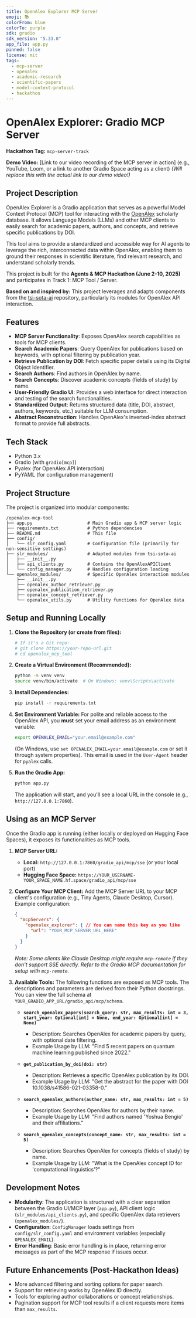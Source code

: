```yaml
---
title: OpenAlex Explorer MCP Server
emoji: 📚
colorFrom: blue
colorTo: purple
sdk: gradio
sdk_version: "5.33.0"
app_file: app.py
pinned: false
license: mit
tags:
  - mcp-server
  - openalex
  - academic-research
  - scientific-papers
  - model-context-protocol
  - hackathon
---
```


# OpenAlex Explorer: Gradio MCP Server

**Hackathon Tag:** `mcp-server-track`

**Demo Video:** [Link to our video recording of the MCP server in action] (e.g., YouTube, Loom, or a link to another Gradio Space acting as a client)
*(Will replace this with the actual link to our demo video!)*

## Project Description

OpenAlex Explorer is a Gradio application that serves as a powerful Model Context Protocol (MCP) tool for interacting with the [OpenAlex](https://openalex.org/) scholarly database. It allows Language Models (LLMs) and other MCP clients to easily search for academic papers, authors, and concepts, and retrieve specific publications by DOI.

This tool aims to provide a standardized and accessible way for AI agents to leverage the rich, interconnected data within OpenAlex, enabling them to ground their responses in scientific literature, find relevant research, and understand scholarly trends.

This project is built for the **Agents & MCP Hackathon (June 2-10, 2025)** and participates in Track 1: MCP Tool / Server.

**Based on and inspired by:** This project leverages and adapts components from the [tsi-sota-ai](https://github.com/skazo4nick/tsi-sota-ai) repository, particularly its modules for OpenAlex API interaction.

## Features

*   **MCP Server Functionality**: Exposes OpenAlex search capabilities as tools for MCP clients.
*   **Search Academic Papers**: Query OpenAlex for publications based on keywords, with optional filtering by publication year.
*   **Retrieve Publication by DOI**: Fetch specific paper details using its Digital Object Identifier.
*   **Search Authors**: Find authors in OpenAlex by name.
*   **Search Concepts**: Discover academic concepts (fields of study) by name.
*   **User-Friendly Gradio UI**: Provides a web interface for direct interaction and testing of the search functionalities.
*   **Standardized Output**: Returns structured data (title, DOI, abstract, authors, keywords, etc.) suitable for LLM consumption.
*   **Abstract Reconstruction**: Handles OpenAlex's inverted-index abstract format to provide full abstracts.

## Tech Stack

*   Python 3.x
*   Gradio (with `gradio[mcp]`)
*   Pyalex (for OpenAlex API interaction)
*   PyYAML (for configuration management)

## Project Structure

The project is organized into modular components:

```
/openalex-mcp-tool
├── app.py                     # Main Gradio app & MCP server logic
├── requirements.txt           # Python dependencies
├── README.md                  # This file
├── config/
│   └── slr_config.yaml        # Configuration file (primarily for non-sensitive settings)
├── slr_modules/               # Adapted modules from tsi-sota-ai
│   ├── __init__.py
│   ├── api_clients.py         # Contains the OpenAlexAPIClient
│   └── config_manager.py      # Handles configuration loading
└── openalex_modules/          # Specific OpenAlex interaction modules
    ├── __init__.py
    ├── openalex_author_retriever.py
    ├── openalex_publication_retriever.py
    ├── openalex_concept_retriever.py
    └── openalex_utils.py      # Utility functions for OpenAlex data
```

## Setup and Running Locally

1.  **Clone the Repository (or create from files):**
    ```bash
    # If it's a Git repo:
    # git clone https://your-repo-url.git
    # cd openalex_mcp_tool
    ```

2.  **Create a Virtual Environment (Recommended):**
    ```bash
    python -m venv venv
    source venv/bin/activate  # On Windows: venv\Scripts\activate
    ```

3.  **Install Dependencies:**
    ```bash
    pip install -r requirements.txt
    ```

4.  **Set Environment Variable:**
    For polite and reliable access to the OpenAlex API, you **must** set your email address as an environment variable:
    ```bash
    export OPENALEX_EMAIL="your.email@example.com"
    ```
    (On Windows, use `set OPENALEX_EMAIL=your.email@example.com` or set it through system properties). This email is used in the `User-Agent` header for `pyalex` calls.

5.  **Run the Gradio App:**
    ```bash
    python app.py
    ```
    The application will start, and you'll see a local URL in the console (e.g., `http://127.0.0.1:7860`).

## Using as an MCP Server

Once the Gradio app is running (either locally or deployed on Hugging Face Spaces), it exposes its functionalities as MCP tools.

1.  **MCP Server URL:**
    *   **Local:** `http://127.0.0.1:7860/gradio_api/mcp/sse` (or your local port)
    *   **Hugging Face Space:** `https://YOUR_USERNAME-YOUR_SPACE_NAME.hf.space/gradio_api/mcp/sse`

2.  **Configure Your MCP Client:**
    Add the MCP Server URL to your MCP client's configuration (e.g., Tiny Agents, Claude Desktop, Cursor). Example configuration:
    ```json
    {
      "mcpServers": {
        "openalex_explorer": { // You can name this key as you like
          "url": "YOUR_MCP_SERVER_URL_HERE"
        }
      }
    }
    ```
    *Note: Some clients like Claude Desktop might require `mcp-remote` if they don't support SSE directly. Refer to the Gradio MCP documentation for setup with `mcp-remote`.*

3.  **Available Tools:**
    The following functions are exposed as MCP tools. The descriptions and parameters are derived from their Python docstrings. You can view the full schema at `YOUR_GRADIO_APP_URL/gradio_api/mcp/schema`.

    *   **`search_openalex_papers(search_query: str, max_results: int = 3, start_year: Optional[int] = None, end_year: Optional[int] = None)`**
        *   Description: Searches OpenAlex for academic papers by query, with optional date filtering.
        *   Example Usage by LLM: "Find 5 recent papers on quantum machine learning published since 2022."

    *   **`get_publication_by_doi(doi: str)`**
        *   Description: Retrieves a specific OpenAlex publication by its DOI.
        *   Example Usage by LLM: "Get the abstract for the paper with DOI 10.1038/s41586-021-03358-0."

    *   **`search_openalex_authors(author_name: str, max_results: int = 5)`**
        *   Description: Searches OpenAlex for authors by their name.
        *   Example Usage by LLM: "Find authors named 'Yoshua Bengio' and their affiliations."

    *   **`search_openalex_concepts(concept_name: str, max_results: int = 5)`**
        *   Description: Searches OpenAlex for concepts (fields of study) by name.
        *   Example Usage by LLM: "What is the OpenAlex concept ID for 'computational linguistics'?"

## Development Notes

*   **Modularity**: The application is structured with a clear separation between the Gradio UI/MCP layer (`app.py`), API client logic (`slr_modules/api_clients.py`), and specific OpenAlex data retrievers (`openalex_modules/`).
*   **Configuration**: `ConfigManager` loads settings from `config/slr_config.yaml` and environment variables (especially `OPENALEX_EMAIL`).
*   **Error Handling**: Basic error handling is in place, returning error messages as part of the MCP response if issues occur.

## Future Enhancements (Post-Hackathon Ideas)

*   More advanced filtering and sorting options for paper search.
*   Support for retrieving works by OpenAlex ID directly.
*   Tools for exploring author collaborations or concept relationships.
*   Pagination support for MCP tool results if a client requests more items than `max_results`.